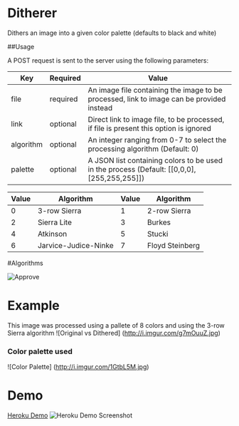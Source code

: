 # Ditherer
Dithers an image into a given color palette (defaults to black and white)

##Usage

A POST request is sent to the server using the following parameters:

Key|Required|Value
---|--------|-----
file|required|An image file containing the image to be processed, link to image can be provided instead
link|optional|Direct link to image file, to be processed, if file is present this option is ignored
algorithm|optional|An integer ranging from 0-7 to select the processing algorithm (Default: 0)
palette|optional|A JSON list containing colors to be used in the process (Default: [[0,0,0],[255,255,255]])

Value|Algorithm|Value|Algorithm
-----|---------|-----|---------
0|3-row Sierra|1|2-row Sierra
2|Sierra Lite|3|Burkes
4|Atkinson|5|Stucki
6|Jarvice-Judice-Ninke|7|Floyd Steinberg

#Algorithms

![Approve](http://i.imgur.com/Ihvw0lL.jpg)

# Example

This image was processed using a pallete of 8 colors and using the 3-row Sierra algorithm
![Original vs Dithered]
(http://i.imgur.com/g7mOuuZ.jpg)

### Color palette used

![Color Palette]
(http://i.imgur.com/1GtbL5M.jpg)

# Demo
[Heroku Demo](http://young-island-22764.herokuapp.com)
![Heroku Demo Screenshot](http://i.imgur.com/3Nyl1d1.png)

